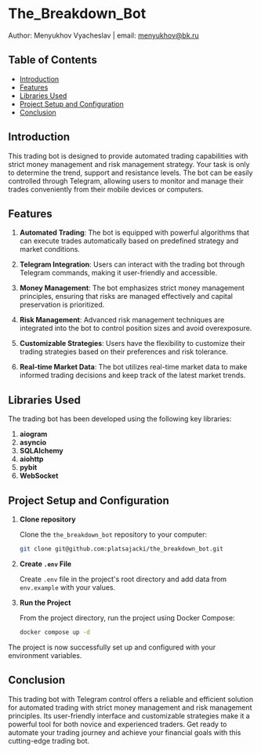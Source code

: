 # The_Breakdown_Bot

Author: Menyukhov Vyacheslav | email: menyukhov@bk.ru

## Table of Contents

- [Introduction](#introduction)
- [Features](#features)
- [Libraries Used](#libraries-used)
- [Project Setup and Configuration](#project-setup-and-configuration)
- [Conclusion](#conclusion)

## Introduction

This trading bot is designed to provide automated trading capabilities with strict money management and risk management strategy. Your task is only to determine the trend, support and resistance levels. The bot can be easily controlled through Telegram, allowing users to monitor and manage their trades conveniently from their mobile devices or computers.

## Features

1. **Automated Trading**: The bot is equipped with powerful algorithms that can execute trades automatically based on predefined strategy and market conditions.

2. **Telegram Integration**: Users can interact with the trading bot through Telegram commands, making it user-friendly and accessible.

3. **Money Management**: The bot emphasizes strict money management principles, ensuring that risks are managed effectively and capital preservation is prioritized.

4. **Risk Management**: Advanced risk management techniques are integrated into the bot to control position sizes and avoid overexposure.

5. **Customizable Strategies**: Users have the flexibility to customize their trading strategies based on their preferences and risk tolerance.

6. **Real-time Market Data**: The bot utilizes real-time market data to make informed trading decisions and keep track of the latest market trends.

## Libraries Used

The trading bot has been developed using the following key libraries:

1. **aiogram**
2. **asyncio**
3. **SQLAlchemy**
4. **aiohttp**
5. **pybit**
6. **WebSocket**

## Project Setup and Configuration

1. **Clone repository**

    Clone the `the_breakdown_bot` repository to your computer:

    ```bash
    git clone git@github.com:platsajacki/the_breakdown_bot.git
    ```

2. **Create `.env` File**

    Create `.env` file in the project's root directory and add data from `env.example` with your values.

3. **Run the Project**

    From the project directory, run the project using Docker Compose:

    ```bash
    docker compose up -d
    ```

The project is now successfully set up and configured with your environment variables.

## Conclusion

This trading bot with Telegram control offers a reliable and efficient solution for automated trading with strict money management and risk management principles. Its user-friendly interface and customizable strategies make it a powerful tool for both novice and experienced traders. Get ready to automate your trading journey and achieve your financial goals with this cutting-edge trading bot.
